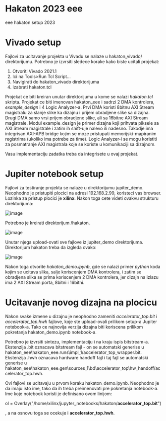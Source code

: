 # Hakaton 2023 eee
eee hakaton setup 2023

# Vivado setup

Fajlovi za ucitavanje projekta u Vivadu se nalaze u hakaton_vivado/ direktorijumu. Potrebno je izvrsiti sledece korake kako biste ucitali projekat:

1. Otvoriti Vivado 2021.1
2. Ici na Tools>Run Tcl Script...
3. Navigirati do hakaton_vivado direktorijuma
4. Izabrati hakaton.tcl

Projekat ce biti kreiran unutar direktorijuma u kome se nalazi *hakaton.tcl* skripta. Projekat ce biti imenovan hakaton_eee i sadrzi 2 DMA kontrolera, *example_design* i 4 Logic Analyzer-a. Prvi DMA koristi 8bitnu AXI Stream magistralu za slanje slike ka dizajnu i prijem obradjene slike sa dizajna. Drugi DMA samo vrsi prijem obradjene slike, ali sa 16bitne AXI Stream magistrale. Modul example_design je primer dizajna koji prihvata piksele sa AXI Stream magistrale i zatim ih shift-uje nalevo ili nadesno. Takodje ima integrisan AXI-APB bridge kojim se moze pristupati memorijski-mapiranim registrima (ukoliko ima potrebe za time). Logic Analyzer-i se mogu koristiti za posmatranje AXI magistrala koje se koriste u komunikaciji sa dizajnom.  

Vasu implementaciju zadatka treba da integrisete u ovaj projekat. 

# Jupiter notebook setup

Fajlovi za testiranje projekta se nalaze u direktorijumu jupiter_demo. Neophodno je pristupiti plocici na adresi 192.168.2.99, koristeci vas browser. Lozinka za pristup plocici je **xilinx**. Nakon toga cete videti ovakvu strukturu direktorijuma:

![image](https://user-images.githubusercontent.com/99603657/236697221-3d9ed968-1206-4253-a797-4a7c12a1441e.png)

Potrebno je kreirati direktorijum /hakaton.

![image](https://user-images.githubusercontent.com/99603657/236697275-039e660e-f784-488f-abaf-5544995b0c95.png)

Unutar njega upload-ovati sve fajlove iz jupiter_demo direktorijuma. Direktorijum hakaton treba da izgleda ovako:

![image](https://user-images.githubusercontent.com/99603657/236697509-e0f00643-d01a-48ea-a90b-f67fedebdae0.png)

Nakon toga otvorite *hakaton_demo.ipynb*, gde se nalazi primer *python* koda kojim se ucitava slika, salje koriscenjem DMA kontrolera, i zatim se obradjena slika se prima koriscenjem 2 DMA kontrolera, jer dizajn na izlazu ima 2 AXI Stream porta, 8bitni i 16bitni.

# Ucitavanje novog dizajna na plocicu

Nakon svake izmene u dizajnu je neophodno zameniti *accelerator_top.bit* i *accelerator_top.hwh* fajlove, koje ste upload-ovali prilikom setup-a Jupiter notebook-a. Tako ce najnovija verzija dizajna biti koriscena prilikom pokretanja hakaton_demo.ipynb notebook-a. 

Potrebno je izvrsiti sintezu, implementaciju i na kraju ispis bitstream-a. Ekstenzija .bit oznacava bitstream fajl - on se automatski generise u hakaton_eee\hakaton_eee.runs\impl_1/accelerator_top_wrapper.bit. Ekstenzija .hwh oznacava hardware handoff fajl i taj fajl se automatski generise u hakaton_eee\hakaton_eee.gen\sources_1\bd\accelerator_top\hw_handoff/accelerator_top.hwh. 

Ovi fajlovi se ucitavaju u prvom koraku hakaton_demo.ipynb. Neophodno je da imaju isto ime, tako da ih treba preimenovati pre pokretanja notebook-a. Ime koje notebook koristi  je definisano ovom linijom:

ol = Overlay("/home/xilinx/jupyter_notebooks/hakaton/**accelerator_top.bit**")

, a na osnovu toga se ocekuje i **accelerator_top.hwh**.
